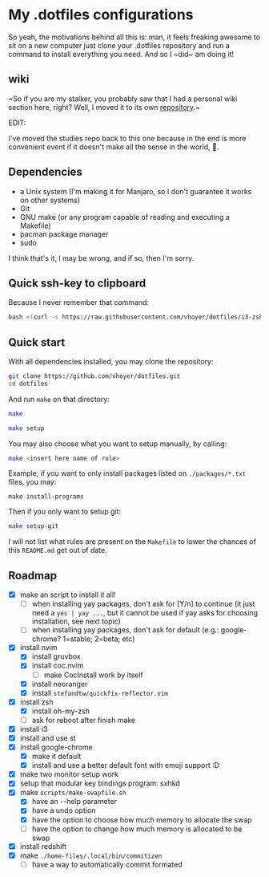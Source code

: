 My .dotfiles configurations
===========================

So yeah, the motivations behind all this is: man, it feels freaking awesome to sit on a new
computer just clone your .dotfiles repository and run a command to install everything you
need. And so I ~did~ am doing it!

## wiki

~So if you are my stalker, you probably saw that I had a personal wiki section here, right?
Well, I moved it to its own [repository](https://github.com/vhoyer/studies).~

EDIT:

I've moved the studies repo back to this one because in the end is more convenient event if
it doesn't make all the sense in the world, :shrug:.

## Dependencies

- a Unix system (I'm making it for Manjaro, so I don't guarantee it works on other systems)
- Git
- GNU make (or any program capable of reading and executing a Makefile)
- pacman package manager
- sudo

I think that's it, I may be wrong, and if so, then I'm sorry.

## Quick ssh-key to clipboard

Because I never remember that command:

```bash
bash <(curl -s https://raw.githubusercontent.com/vhoyer/dotfiles/i3-zsh/scripts/generate-ssh-key.sh) <your@email.here>
```

## Quick start

With all dependencies installed, you may clone the repository:

```bash
git clone https://github.com/vhoyer/dotfiles.git
cd dotfiles
```

And run `make` on that directory:

```bash
make

make setup
```

You may also choose what you want to setup manually, by calling:

```bash
make <insert here name of rule>
```

Example, if you want to only install packages listed on `./packages/*.txt` files, you may:

```
make install-programs
```

Then if you only want to setup git:

```bash
make setup-git
```

I will not list what rules are present on the `Makefile` to lower the chances of this
`README.md` get out of date.

## Roadmap

- [x] make an script to install it all!
  - [ ] when installing yay packages, don't ask for [Y/n] to continue (it just
      need a `yes | yay ...`, but it cannot be used if yay asks for choosing
      installation, see next topic)
  - [ ] when installing yay packages, don't ask for default
      (e.g.: google-chrome? 1=stable; 2=beta; etc)
- [x] install nvim
  - [x] install gruvbox
  - [x] install coc.nvim
    - [ ] make CocInstall work by itself
  - [x] install neoranger
  - [x] install `stefandtw/quickfix-reflector.vim`
- [x] install zsh
  - [x] install oh-my-zsh
  - [ ] ask for reboot after finish make
- [x] install i3
- [x] install and use st
- [x] install google-chrome
  - [x] make it default
  - [x] install and use a better default font with emoji support :D
- [x] make two monitor setup work
- [x] setup that modular key bindings program: sxhkd
- [x] make `scripts/make-swapfile.sh`
  - [x] have an --help parameter
  - [x] have a undo option
  - [x] have the option to choose how much memory to allocate the swap
  - [ ] have the option to change how much memory is allocated to be swap
- [x] install redshift
- [x] make `./home-files/.local/bin/commitizen`
    - [ ] have a way to automatically commit formated
